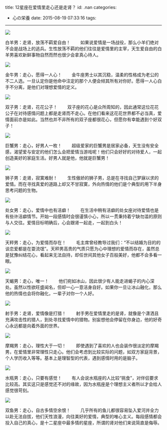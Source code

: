 title: 12星座在爱情里走心还是走肾？
id: .nan
categories:
  - 心の栄養
date: 2015-08-19 07:33:16
tags:
---

![](http://upload.ellechina.com/2015/0812/1439390470985.jpg)

白羊男：走肾，放荡不羁爱自由！
　　如果说爱情是一场战役，那么小羊们绝对不会是战场上的逃兵。生性放荡不羁的他们往往是爱情里的主宰，天生爱自由的白羊男喜欢新鲜事物自然而然也很少会拿真心待人。

![](http://upload.ellechina.com/2015/0812/1439390472238.jpg)

金牛男：走心，愿得一人心！
　　金牛座男士以其沉稳，温柔的性格成为老公的不二人选。一旦认定你是他命中注定的那个人便会倾其所有对你好。愿得一人心白手不分离，是他们对理想爱情的定义。

![](http://upload.ellechina.com/2015/0812/1439390476657.jpg)

双子男：走肾，花花公子！
　　双子座的花心是众所周知的，因此通常这位花花公子在对待感情问题上都是走肾而不走心。在他们看来这花花世界都不必当真，爱情面前亦是如此。当然也并不非所有的双子座都很花心，但愿你有幸能遇到个好双子！

![](http://upload.ellechina.com/2015/0812/1439390488525.jpg)

巨蟹男：走心，好男人一枚！
　　超级爱家的巨蟹男是居家必备，天生没有安全感，渴望爱与安定的他们怎么会把爱情当游戏呢！他们只会好好的对待爱人，一起创造美好的家庭生活。好男人就是他，他就是巨蟹男！

![](http://upload.ellechina.com/2015/0812/1439390495420.jpg)

狮子男：走肾，寂寞难耐！
　　生性傲娇的狮子男，总是在寻找自己梦寐以求的爱情。而在寻找真爱的道路上却又不甘寂寞，外向热情的他们是个典型的用下半身思考问题的生物。

![](http://upload.ellechina.com/2015/0812/1439390499669.jpg)

处女男：走心，爱情中也有洁癖！
　　在生活中稍有洁癖的处女座对待爱情也是有些许洁癖情节。开始一段感情时会很谨慎小心，所以一贯秉持着宁缺勿滥的原则与人交往。爱情目标明确后，心会跟肾一起走，一起到白头！

![](http://upload.ellechina.com/2015/0812/1439390501460.jpg)

天秤男：走心，为爱情而存在！
　　毛主席曾经教导过我们：“不以结婚为目的的谈恋爱都是在耍流氓”。天秤男高贵的气质只愿为心中理想的爱情而存在，虽然总是犹豫纠结花心，看起来无法自持，却任世间其他女子百般美好，他都不会多看一眼。

![](http://upload.ellechina.com/2015/0812/1439390510435.jpg)

天蝎男：走心，唯一！
　　他们宛如冰山，因此很少有人能走进蝎子的内心深处。虽然以性欲旺盛闻名，但却一心一意洁身自好。如果你一旦让冰山融化，那么他的热情也会将你融化，一辈子对你一个人好。

![](http://upload.ellechina.com/2015/0812/1439390515372.jpg)

射手男：走肾，爱情像是打猎！
　　射手男在爱情里走的是肾，就像是个潇洒且充满攻击性的猎人，到处寻找爱情中的猎物。别妄想他会停留在你身边，他的好奇心永远都是向着外面的世界。

![](http://upload.ellechina.com/2015/0812/1439390516997.jpg)

摩羯男：走心，理性大于一切！
　　即使遇到了喜欢的人也会装作很淡定的摩羯男，在爱情里非常理性只走心。他们会考虑到比较实际的问题，如双方家庭背景，个人学历收入等等。基本上是理智型的代表，遇到感情时用的是脑子。

![](http://upload.ellechina.com/2015/0812/1439390518295.jpg)

水瓶男：走心，只要有感觉！
　　有人会说水瓶座的人比较“挑食”，对伴侣要求比较高。其实这只是感觉还不对的缘故，因为水瓶座是个理想主义者所以才会给人感觉很苛刻。

![](http://upload.ellechina.com/2015/0812/1439390527529.jpg)

双鱼男：走心，自古多情空余恨！
　　几乎所有的鱼儿都很容易坠入爱河并全力以赴无法自拔，他们天性浪漫，向往美好的爱情，典型的唯心主义。每段感情都会投入自己的真心，是十二星座中最多情的星座，所谓的肾对他们来说简直是侮辱。